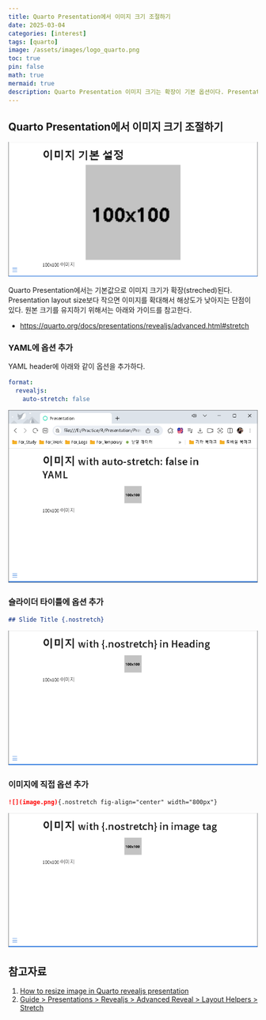 ```yaml
---
title: Quarto Presentation에서 이미지 크기 조절하기 
date: 2025-03-04 
categories: [interest]
tags: [quarto]
image: /assets/images/logo_quarto.png
toc: true
pin: false
math: true
mermaid: true
description: Quarto Presentation 이미지 크기는 확장이 기본 옵션이다. Presentation 크기보다 작은 경우 이미지가 확장되면서 화질이 저하된다. 이를 방지하기 위해 .nostretch 옵션을 사용한다.
---
```


## Quarto Presentation에서 이미지 크기 조절하기

![기본 설정](/assets/images/image_nostreched_00.png)

Quarto Presentation에서는 기본값으로 이미지 크기가 확장(streched)된다. Presentation layout size보다 작으면 이미지를 확대해서 해상도가 낮아지는 단점이 있다. 원본 크기를 유지하기 위해서는 아래와 가이드를 참고한다.

- https://quarto.org/docs/presentations/revealjs/advanced.html#stretch

### YAML에 옵션 추가

YAML header에 아래와 같이 옵션을 추가하다.

```yaml
format:
  revealjs:
    auto-stretch: false
```
![옵션 1](/assets/images/image_nostreched_01.png)

### 슬라이더 타이틀에 옵션 추가

```markdown
## Slide Title {.nostretch}
```

![옵션 2](/assets/images/image_nostreched_02.png)


### 이미지에 직접 옵션 추가

```markdown
![](image.png){.nostretch fig-align="center" width="800px"}
```

![옵션 3](/assets/images/image_nostreched_03.png)

## 참고자료

1. [How to resize image in Quarto revealjs presentation](https://github.com/quarto-dev/quarto-cli/discussions/5701)
2. [Guide > Presentations > Revealjs > Advanced Reveal > Layout Helpers > Stretch](https://quarto.org/docs/presentations/revealjs/advanced.html#stretch)

